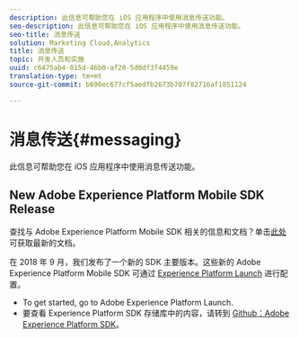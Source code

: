 ```yaml
---
description: 此信息可帮助您在 iOS 应用程序中使用消息传送功能。
seo-description: 此信息可帮助您在 iOS 应用程序中使用消息传送功能。
seo-title: 消息传送
solution: Marketing Cloud,Analytics
title: 消息传送
topic: 开发人员和实施
uuid: c6475ab4-015d-46b0-af28-5d0df3f4459e
translation-type: tm+mt
source-git-commit: b690ec677cf5aedfb2673b707f82716af1851124

---
```



# 消息传送{#messaging}

此信息可帮助您在 iOS 应用程序中使用消息传送功能。

## New Adobe Experience Platform Mobile SDK Release

查找与 Adobe Experience Platform Mobile SDK 相关的信息和文档？单击[此处](https://aep-sdks.gitbook.io/docs/)可获取最新的文档。

在 2018 年 9 月，我们发布了一个新的 SDK 主要版本。这些新的 Adobe Experience Platform Mobile SDK 可通过 [Experience Platform Launch](https://www.adobe.com/experience-platform/launch.html) 进行配置。

* To get started, go to Adobe Experience Platform Launch.
* 要查看 Experience Platform SDK 存储库中的内容，请转到 [Github：Adobe Experience Platform SDK](https://github.com/Adobe-Marketing-Cloud/acp-sdks)。

